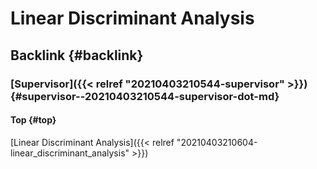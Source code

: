 # Linear Discriminant Analysis


## Backlink {#backlink}


### [Supervisor]({{< relref "20210403210544-supervisor" >}}) {#supervisor--20210403210544-supervisor-dot-md}


#### Top {#top}

[Linear Discriminant Analysis]({{< relref "20210403210604-linear_discriminant_analysis" >}})
